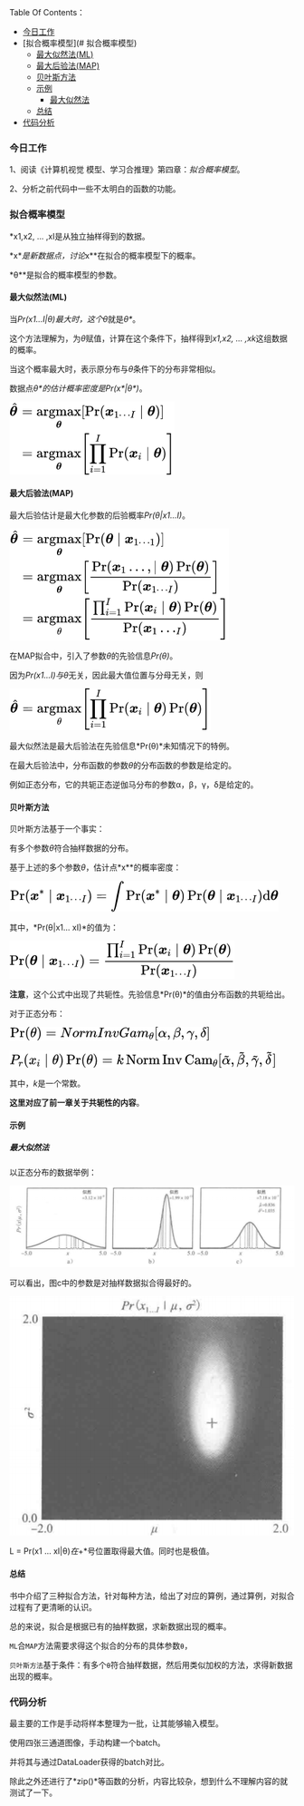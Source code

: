 Table Of Contents：
+ [今日工作](#今日工作)
+ [拟合概率模型](# 拟合概率模型)
	+ [最大似然法(ML)](#最大似然法(ML))
	+ [最大后验法(MAP)](#最大后验法(MAP))
	+ [贝叶斯方法](#贝叶斯方法)
	+ [示例](#示例)
	  + [最大似然法](#最大似然法)
	+ [总结](#总结)
+ [代码分析](#代码分析)

### 今日工作

1、阅读《计算机视觉 模型、学习合推理》第四章：*拟合概率模型*。

2、分析之前代码中一些不太明白的函数的功能。


### 拟合概率模型

*x1,x2, ... ,xI是从独立抽样得到的数据。

*x\**是新数据点，讨论*x\**在拟合的概率模型下的概率。

*θ\**是拟合的概率模型的参数。

#### 最大似然法(ML)

当*Pr(x1...I|θ)*最大时，这个*θ*就是*θ\**。

这个方法理解为，为*θ*赋值，计算在这个条件下，抽样得到*x1,x2, ... ,xk*这组数据的概率。

当这个概率最大时，表示原分布与*θ*条件下的分布非常相似。

数据点*θ\**的估计概率密度是*Pr(x\*|θ\*)*。

![](https://github.com/fantasy995/ComputerVision/blob/main/images/Snipaste_2020-10-20_14-47-09.png?raw=true)

#### 最大后验法(MAP)

最大后验估计是最大化参数的后验概率*Pr(θ|x1...I)*。

![](https://github.com/fantasy995/ComputerVision/blob/main/images/Snipaste_2020-10-20_15-08-09.png?raw=true)

在MAP拟合中，引入了参数*θ*的先验信息*Pr(θ)*。

因为*Pr(x1...I)*与*θ*无关，因此最大值位置与分母无关，则

![](https://github.com/fantasy995/ComputerVision/blob/main/images/Snipaste_2020-10-20_15-18-31.png?raw=true)

最大似然法是最大后验法在先验信息*Pr(θ)*未知情况下的特例。

在最大后验法中，分布函数的参数*θ*的分布函数的参数是给定的。

例如正态分布，它的共轭正态逆伽马分布的参数α，β，γ，δ是给定的。

#### 贝叶斯方法

贝叶斯方法基于一个事实：

有多个参数*θ*符合抽样数据的分布。

基于上述的多个参数*θ*，估计点*x\**的概率密度：

![](https://github.com/fantasy995/ComputerVision/blob/main/images/Snipaste_2020-10-20_15-34-02.png?raw=true)

其中，*Pr(θ|x1... xI)*的值为：

![](https://github.com/fantasy995/ComputerVision/blob/main/images/Snipaste_2020-10-20_15-36-34.png?raw=true)

**注意**，这个公式中出现了共轭性。先验信息*Pr(θ)*的值由分布函数的共轭给出。

对于正态分布：

![](https://github.com/fantasy995/ComputerVision/blob/main/images/Snipaste_2020-10-20_15-56-01.png?raw=true)

![](https://github.com/fantasy995/ComputerVision/blob/main/images/Snipaste_2020-10-20_16-01-48.png?raw=true)

其中，*k*是一个常数。

**这里对应了前一章关于共轭性的内容**。

#### 示例

##### 最大似然法

以正态分布的数据举例：

![](https://github.com/fantasy995/ComputerVision/blob/main/images/Snipaste_2020-10-20_16-55-05.png?raw=true)

可以看出，图c中的参数是对抽样数据拟合得最好的。

![](https://github.com/fantasy995/ComputerVision/blob/main/images/Snipaste_2020-10-20_16-57-32.png?raw=true)

L = Pr(x1 ... xI|θ)*在*+*号位置取得最大值。同时也是极值。

#### 总结

书中介绍了三种拟合方法，针对每种方法，给出了对应的算例，通过算例，对拟合过程有了更清晰的认识。

总的来说，拟合是根据已有的抽样数据，求新数据出现的概率。

`ML`合`MAP`方法需要求得这个拟合的分布的具体参数`θ`，

`贝叶斯方法`基于条件：有多个`θ`符合抽样数据，然后用类似加权的方法，求得新数据出现的概率。

### 代码分析

最主要的工作是手动将样本整理为一批，让其能够输入模型。

使用四张三通道图像，手动构建一个batch。

并将其与通过DataLoader获得的batch对比。

除此之外还进行了*zip()*等函数的分析，内容比较杂，想到什么不理解内容的就测试了一下。

